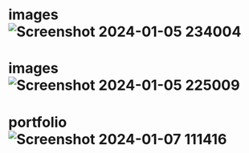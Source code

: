 # images![Screenshot 2024-01-05 234004](https://github.com/Moksha-nagraj/images/assets/151705646/dbf988d6-3ed0-4dd9-b62b-35e9b21fc3e8)
# images![Screenshot 2024-01-05 225009](https://github.com/Moksha-nagraj/images/assets/151705646/72ad927d-36cd-4477-9153-ade56b75fee3)
# portfolio![Screenshot 2024-01-07 111416](https://github.com/Moksha-nagraj/images/assets/151705646/bb9ecd03-1a14-4e01-a078-f297dd814564)
